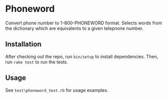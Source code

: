 # Phoneword

Convert phone number to 1-800-PHONEWORD format.
Selects words from the dictionary which are equivalents to a given telepnone number.

## Installation

After checking out the repo, run `bin/setup` to install dependencies. Then, run `rake test` to run the tests.

## Usage

See `test\phoneword_test.rb` for usage examples.